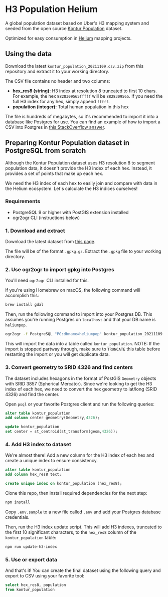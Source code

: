 # H3 Population Helium

A global population dataset based on Uber's H3 mapping system and seeded from the open source [Kontur Population](https://data.humdata.org/dataset/kontur-population-dataset) dataset.

Optimized for easy consumption in [Helium](https://www.helium.com/) mapping projects.

## Using the data

Download the latest `kontur_population_20211109.csv.zip` from this repository and extract it to your working directory.

The CSV file contains no header and two columns:
- **hex_res8 (string):** H3 index at resolution 8 truncated to first 10 chars. For example, the hex `8828309565fffff` will be `8828309565`. If you need the full H3 index for any hex, simply append `fffff`.
- **population (integer):** Total human population in this hex

The file is hundreds of megabytes, so it's recommended to import it into a database like Postgres for use. You can find an example of how to import a CSV into Postgres in [this StackOverflow answer](https://stackoverflow.com/a/30951435/219092).

## Preparing Kontur Population dataset in PostgreSQL from scratch

Although the Kontur Population dataset uses H3 resolution 8 to segment population data, it doesn't  provide the H3 index of each hex. Instead, it provides a set of points that make up each hex.

We need the H3 index of each hex to easily join and compare with data in the Helium ecosystem. Let's calculate the H3 indices ourselves!

### Requirements

- PostgreSQL 9 or higher with PostGIS extension installed
- ogr2ogr CLI (instructions below)

### 1. Download and extract

Download the latest dataset from [this page](https://data.humdata.org/dataset/kontur-population-dataset).

The file will be of the format `.gpkg.gz`. Extract the `.gpkg` file to your working directory.

### 2. Use ogr2ogr to import gpkg into Postgres

You'll need `ogr2ogr` CLI installed for this.

If you're using Homebrew on macOS, the following command will accomplish this:

```bash
brew install gdal
```

Then, run the following command to import into your Postgres DB. This assumes you're running Postgres on `localhost` and that your DB name is `heliumpop`.

```bash
ogr2ogr -f PostgreSQL "PG:dbname=heliumpop" kontur_population_20211109.gpkg
```

This will import the data into a table called `kontur_population`. NOTE: If the import is stopped partway through, make sure to `TRUNCATE` this table before restarting the import or you will get duplicate data.

### 3. Convert geometry to SRID 4326 and find centers

The dataset includes hexagons in the format of PostGIS `Geometry` objects with SRID 3857 (Spherical Mercator). Since we're looking to get the H3 index of each hex, we need to convert the hex geometry to lat/long (SRID 4326) and find the center.

Open `psql` or your favorite Postgres client and run the following queries:

```sql
alter table kontur_population
add column center geometry(Geometry,4326);

update kontur_population
set center = st_centroid(st_transform(geom,4326));
```

### 4. Add H3 index to dataset

We're almost there! Add a new column for the H3 index of each hex and create a unique index to ensure consistency.

```sql
alter table kontur_population
add column hex_res8 text;

create unique index on kontur_population (hex_res8);
```

Clone this repo, then install required dependencies for the next step:

```bash
npm install
```

Copy `.env.sample` to a new file called `.env` and add your Postgres database credentials.

Then, run the H3 index update script. This will add H3 indexes, truncated to the first 10 significant characters, to the `hex_res8` column of the `kontur_population` table:

```bash
npm run update-h3-index
```

### 5. Use or export data

And that's it! You can create the final dataset using the following query and export to CSV using your favorite tool:

```sql
select hex_res8, population
from kontur_population
```
